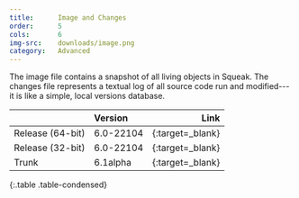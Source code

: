 ```yaml
---
title:      Image and Changes
order:      5
cols:       6
img-src:    downloads/image.png
category:   Advanced
---
```

The image file contains a snapshot of all living objects in Squeak. The changes file represents a textual log of all source code run and modified---it is like a simple, local versions database.

|                | Version      | Link                                                      |
| -------------- |:------------ | ---------------------------------------------------------:|
| Release (64-bit) | 6.0-22104    | [<i class="fa fa-download"></i>][stable_64]{:target=_blank}   |
| Release (32-bit) | 6.0-22104    | [<i class="fa fa-download"></i>][stable]{:target=_blank}      |
| Trunk            | 6.1alpha     | [<i class="fa fa-external-link"></i>][trunk]{:target=_blank}  |
{:.table .table-condensed}

[stable]: http://files.squeak.org/6.0/Squeak6.0-22104-32bit/Squeak6.0-22104-32bit.zip
[stable_64]: http://files.squeak.org/6.0/Squeak6.0-22104-64bit/Squeak6.0-22104-64bit.zip

[trunk]: https://files.squeak.org/trunk/